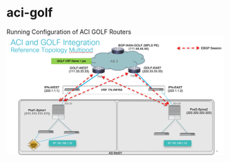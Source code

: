 # aci-golf
<P>
Running Configuration of ACI GOLF Routers

<img src="https://github.com/joezersk/aci-golf/blob/master/ACI-GOLF-Sample-Topo.png">
